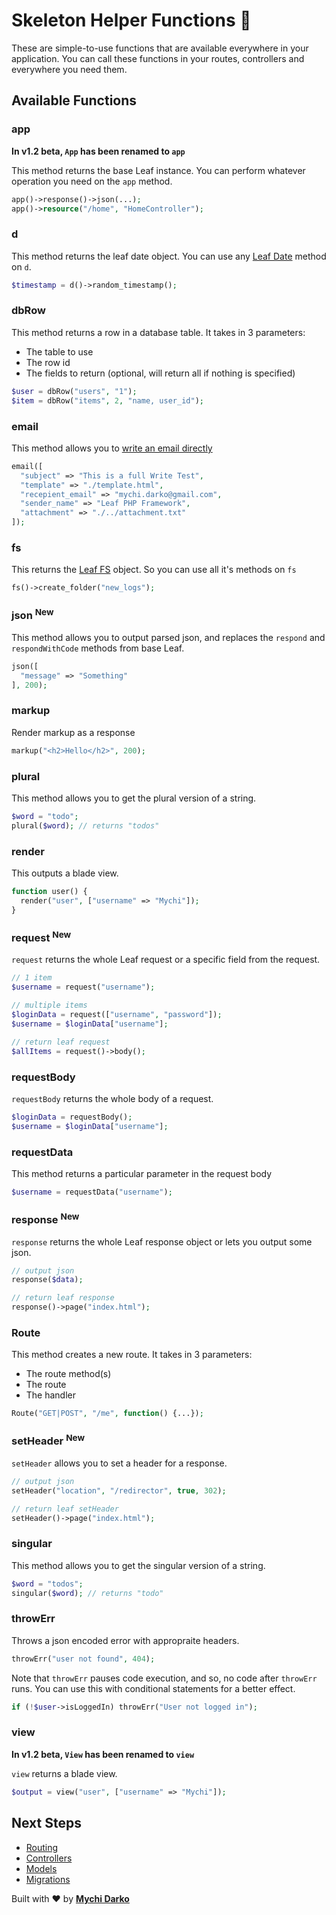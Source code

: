 # Skeleton Helper Functions 🏥

These are simple-to-use functions that are available everywhere in your application. You can call these functions in your routes, controllers and everywhere you need them.

## Available Functions

### app

**In v1.2 beta, `App` has been renamed to `app`**

This method returns the base Leaf instance. You can perform whatever operation you need on the `app` method.

```php
app()->response()->json(...);
app()->resource("/home", "HomeController");
```

### d

This method returns the leaf date object. You can use any [Leaf Date](leaf/v/2.4-beta/core/date) method on `d`.

```php
$timestamp = d()->random_timestamp();
```

### dbRow

This method returns a row in a database table. It takes in 3 parameters:

- The table to use
- The row id
- The fields to return (optional, will return all if nothing is specified)

```php
$user = dbRow("users", "1");
$item = dbRow("items", 2, "name, user_id");
```

### email

This method allows you to [write an email directly](leaf/v/2.4-beta/core/mail?id=write)

```php
email([
  "subject" => "This is a full Write Test",
  "template" => "./template.html",
  "recepient_email" => "mychi.darko@gmail.com",
  "sender_name" => "Leaf PHP Framework",
  "attachment" => "./../attachment.txt"
]);
```

### fs

This returns the [Leaf FS](leaf/v/2.4-beta/core/fs) object. So you can use all it's methods on `fs`

```php
fs()->create_folder("new_logs");
```

### json <sup class="new-tag-1">New</sup>

This method allows you to output parsed json, and replaces the `respond` and `respondWithCode` methods from base Leaf.

```php
json([
  "message" => "Something"
], 200);
```

### markup

Render markup as a response

```php
markup("<h2>Hello</h2>", 200);
```

### plural

This method allows you to get the plural version of a string.

```php
$word = "todo";
plural($word); // returns "todos"
```

### render

This outputs a blade view.

```php
function user() {
  render("user", ["username" => "Mychi"]);
}
```

### request <sup class="new-tag-1">New</sup>

`request` returns the whole Leaf request or a specific field from the request.

```php
// 1 item
$username = request("username");

// multiple items
$loginData = request(["username", "password"]);
$username = $loginData["username"];

// return leaf request
$allItems = request()->body();
```

### requestBody

`requestBody` returns the whole body of a request.

```php
$loginData = requestBody();
$username = $loginData["username"];
```

### requestData

This method returns a particular parameter in the request body

```php
$username = requestData("username");
```

### response <sup class="new-tag-1">New</sup>

`response` returns the whole Leaf response object or lets you output some json.

```php
// output json
response($data);

// return leaf response
response()->page("index.html");
```

### Route

This method creates a new route. It takes in 3 parameters:

- The route method(s)
- The route
- The handler

```php
Route("GET|POST", "/me", function() {...});
```

### setHeader <sup class="new-tag-1">New</sup>

`setHeader` allows you to set a header for a response.

```php
// output json
setHeader("location", "/redirector", true, 302);

// return leaf setHeader
setHeader()->page("index.html");
```

### singular

This method allows you to get the singular version of a string.

```php
$word = "todos";
singular($word); // returns "todo"
```

### throwErr

Throws a json encoded error with appropraite headers.

```php
throwErr("user not found", 404);
```

Note that `throwErr` pauses code execution, and so, no code after `throwErr` runs. You can use this with conditional statements for a better effect.

```php
if (!$user->isLoggedIn) throwErr("User not logged in");
```

### view

**In v1.2 beta, `View` has been renamed to `view`**

`view` returns a blade view.

```php
$output = view("user", ["username" => "Mychi"]);
```

## Next Steps

- [Routing](/leaf-api/v/2.0/core/routing)
- [Controllers](/leaf-api/v/2.0/core/controllers)
- [Models](/leaf-api/v/2.0/core/models)
- [Migrations](/leaf-api/v/2.0/database/migrations)

Built with ❤ by [**Mychi Darko**](//mychi.netlify.app)
